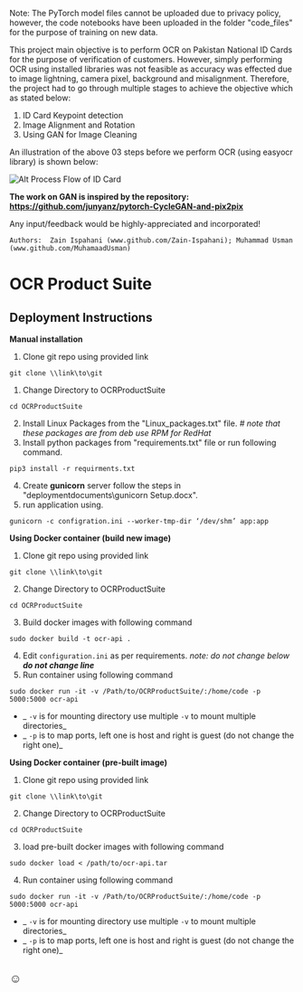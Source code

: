 Note: The PyTorch model files cannot be uploaded due to privacy policy, however, the code notebooks have been uploaded in the folder "code_files" for the purpose of training on new data.

This project main objective is to perform OCR on Pakistan National ID Cards for the purpose of verification of customers. However, simply performing OCR using installed libraries was not feasible as accuracy was effected due to image lightning, camera pixel, background and misalignment. Therefore, the project had to go through multiple stages to achieve the objective which as stated below:

1. ID Card Keypoint detection
2. Image Alignment and Rotation 
3. Using GAN for Image Cleaning

An illustration of the above 03 steps before we perform OCR (using easyocr library) is shown below:

![Alt Process Flow of ID Card](https://github.com/Zain-Ispahani/ID-Card-OCR/code_files/OCR_Process.PNG)

**The work on GAN is inspired by the repository: https://github.com/junyanz/pytorch-CycleGAN-and-pix2pix**

Any input/feedback would be highly-appreciated and incorporated! 

`Authors:  Zain Ispahani (www.github.com/Zain-Ispahani); Muhammad Usman (www.github.com/MuhamaadUsman)`
# OCR Product Suite


## Deployment Instructions
**Manual installation**

1. Clone git repo using provided link
```unix
git clone \\link\to\git
```
1. Change Directory to OCRProductSuite 
```unix
cd OCRProductSuite
```
2. Install Linux Packages from the "Linux\_packages.txt" file.
_# note that these packages are from deb use RPM for RedHat_
3. Install python packages from "requirements.txt" file or run following command.
```unix
pip3 install -r requirments.txt
```
4. Create **gunicorn** server follow the steps in "deploymentdocuments\gunicorn Setup.docx".
5. run application using.
```unix
gunicorn -c configration.ini --worker-tmp-dir ‘/dev/shm’ app:app
```

**Using Docker container (build new image)**
1. Clone git repo using provided link
```unix
git clone \\link\to\git
```
2. Change Directory to OCRProductSuite 
```unix
cd OCRProductSuite
```
3. Build docker images with following command
```unix
sudo docker build -t ocr-api .
```
4. Edit `configuration.ini` as per requirements. _note: do not change below **do not change line**_
5. Run container using following command
```unix
sudo docker run -it -v /Path/to/OCRProductSuite/:/home/code -p 5000:5000 ocr-api
```
- _ `-v` is for mounting directory use multiple `-v` to mount multiple directories_
- _ `-p` is to map ports, left one is host and right is guest (do not change the right one)_

**Using Docker container (pre-built image)**
1. Clone git repo using provided link
```unix
git clone \\link\to\git
```
2. Change Directory to OCRProductSuite 
```unix
cd OCRProductSuite
```
3. load pre-built docker images with following command
```unix
sudo docker load < /path/to/ocr-api.tar
```
4. Run container using following command
```unix
sudo docker run -it -v /Path/to/OCRProductSuite/:/home/code -p 5000:5000 ocr-api
```
- _ `-v` is for mounting directory use multiple `-v` to mount multiple directories_
- _ `-p` is to map ports, left one is host and right is guest (do not change the right one)_

## ☺
